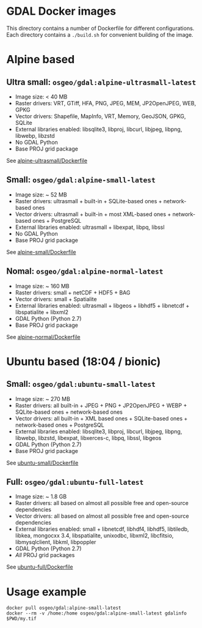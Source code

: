 GDAL Docker images
==================

This directory contains a number of Dockerfile for different configurations.
Each directory contains a `./build.sh` for convenient building of the image.

# Alpine based

## Ultra small: `osgeo/gdal:alpine-ultrasmall-latest`

* Image size: < 40 MB
* Raster drivers: VRT, GTiff, HFA, PNG, JPEG, MEM, JP2OpenJPEG, WEB, GPKG
* Vector drivers: Shapefile, MapInfo, VRT, Memory, GeoJSON, GPKG, SQLite
* External libraries enabled: libsqlite3, libproj, libcurl, libjpeg, libpng, libwebp, libzstd
* No GDAL Python
* Base PROJ grid package

See [alpine-ultrasmall/Dockerfile](alpine-ultrasmall/Dockerfile)

## Small: `osgeo/gdal:alpine-small-latest`

* Image size: ~ 52 MB
* Raster drivers: ultrasmall + built-in + SQLite-based ones + network-based ones
* Vector drivers: ultrasmall + built-in + most XML-based ones + network-based ones + PostgreSQL
* External libraries enabled: ultrasmall + libexpat, libpq, libssl
* No GDAL Python
* Base PROJ grid package

See [alpine-small/Dockerfile](alpine-small/Dockerfile)

## Nomal: `osgeo/gdal:alpine-normal-latest`

* Image size: ~ 160 MB
* Raster drivers: small + netCDF + HDF5 + BAG
* Vector drivers: small + Spatialite
* External libraries enabled: ultrasmall + libgeos + libhdf5 + libnetcdf + libspatialite + libxml2
* GDAL Python (Python 2.7)
* Base PROJ grid package

See [alpine-normal/Dockerfile](alpine-normal/Dockerfile)

# Ubuntu based (18:04 / bionic)

## Small: `osgeo/gdal:ubuntu-small-latest`

* Image size: ~ 270 MB
* Raster drivers: all built-in + JPEG + PNG + JP2OpenJPEG + WEBP + SQLite-based ones + network-based ones
* Vector drivers: all built-in + XML based ones + SQLite-based ones + network-based ones + PostgreSQL
* External libraries enabled: libsqlite3, libproj, libcurl, libjpeg, libpng, libwebp, libzstd, libexpat, libxerces-c, libpq, libssl, libgeos
* GDAL Python (Python 2.7)
* Base PROJ grid package

See [ubuntu-small/Dockerfile](ubuntu-small/Dockerfile)

## Full: `osgeo/gdal:ubuntu-full-latest`

* Image size: ~ 1.8 GB
* Raster drivers: all based on almost all possible free and open-source dependencies
* Vector drivers: all based on almost all possible free and open-source dependencies
* External libraries enabled: small + libnetcdf, libhdf4, libhdf5, libtiledb, libkea, mongocxx 3.4, libspatialite, unixodbc, libxml2, libcfitsio, libmysqlclient, libkml, libpoppler
* GDAL Python (Python 2.7)
* *All* PROJ grid packages

See [ubuntu-full/Dockerfile](ubuntu-full/Dockerfile)


# Usage example

```shell
docker pull osgeo/gdal:alpine-small-latest
docker --rm -v /home:/home osgeo/gdal:alpine-small-latest gdalinfo $PWD/my.tif
```
